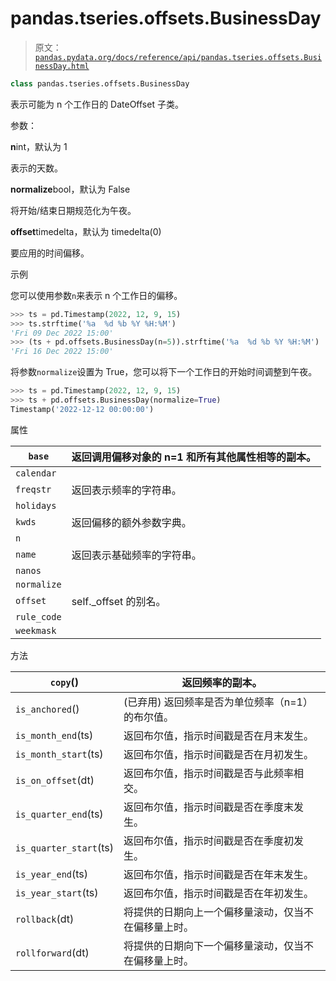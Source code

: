 # pandas.tseries.offsets.BusinessDay

> 原文：[`pandas.pydata.org/docs/reference/api/pandas.tseries.offsets.BusinessDay.html`](https://pandas.pydata.org/docs/reference/api/pandas.tseries.offsets.BusinessDay.html)

```py
class pandas.tseries.offsets.BusinessDay
```

表示可能为 n 个工作日的 DateOffset 子类。

参数：

**n**int，默认为 1

表示的天数。

**normalize**bool，默认为 False

将开始/结束日期规范化为午夜。

**offset**timedelta，默认为 timedelta(0)

要应用的时间偏移。

示例

您可以使用参数`n`来表示 n 个工作日的偏移。

```py
>>> ts = pd.Timestamp(2022, 12, 9, 15)
>>> ts.strftime('%a  %d %b %Y %H:%M')
'Fri 09 Dec 2022 15:00'
>>> (ts + pd.offsets.BusinessDay(n=5)).strftime('%a  %d %b %Y %H:%M')
'Fri 16 Dec 2022 15:00' 
```

将参数`normalize`设置为 True，您可以将下一个工作日的开始时间调整到午夜。

```py
>>> ts = pd.Timestamp(2022, 12, 9, 15)
>>> ts + pd.offsets.BusinessDay(normalize=True)
Timestamp('2022-12-12 00:00:00') 
```

属性

| `base` | 返回调用偏移对象的 n=1 和所有其他属性相等的副本。 |
| --- | --- |
| `calendar` |  |
| `freqstr` | 返回表示频率的字符串。 |
| `holidays` |  |
| `kwds` | 返回偏移的额外参数字典。 |
| `n` |  |
| `name` | 返回表示基础频率的字符串。 |
| `nanos` |  |
| `normalize` |  |
| `offset` | self._offset 的别名。 |
| `rule_code` |  |
| `weekmask` |  |

方法

| `copy`() | 返回频率的副本。 |
| --- | --- |
| `is_anchored`() | (已弃用) 返回频率是否为单位频率（n=1）的布尔值。 |
| `is_month_end`(ts) | 返回布尔值，指示时间戳是否在月末发生。 |
| `is_month_start`(ts) | 返回布尔值，指示时间戳是否在月初发生。 |
| `is_on_offset`(dt) | 返回布尔值，指示时间戳是否与此频率相交。 |
| `is_quarter_end`(ts) | 返回布尔值，指示时间戳是否在季度末发生。 |
| `is_quarter_start`(ts) | 返回布尔值，指示时间戳是否在季度初发生。 |
| `is_year_end`(ts) | 返回布尔值，指示时间戳是否在年末发生。 |
| `is_year_start`(ts) | 返回布尔值，指示时间戳是否在年初发生。 |
| `rollback`(dt) | 将提供的日期向上一个偏移量滚动，仅当不在偏移量上时。 |
| `rollforward`(dt) | 将提供的日期向下一个偏移量滚动，仅当不在偏移量上时。 |

